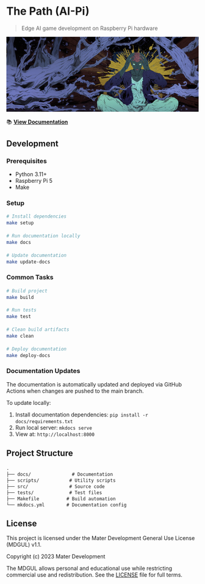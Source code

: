 # The Path (AI-Pi)

> Edge AI game development on Raspberry Pi hardware

![The Path (AI-Pi)](images/cover.png)

📚 **[View Documentation](https://materdev.github.io/thepath-ai_pi/)**

## Development

### Prerequisites
- Python 3.11+
- Raspberry Pi 5
- Make

### Setup

```bash
# Install dependencies
make setup

# Run documentation locally
make docs

# Update documentation
make update-docs
```

### Common Tasks

```bash
# Build project
make build

# Run tests
make test

# Clean build artifacts
make clean

# Deploy documentation
make deploy-docs
```

### Documentation Updates

The documentation is automatically updated and deployed via GitHub Actions when changes are pushed to the main branch.

To update locally:
1. Install documentation dependencies: `pip install -r docs/requirements.txt`
2. Run local server: `mkdocs serve`
3. View at: `http://localhost:8000`

## Project Structure

```
.
├── docs/               # Documentation
├── scripts/           # Utility scripts
├── src/               # Source code
├── tests/             # Test files
├── Makefile          # Build automation
└── mkdocs.yml        # Documentation config
```

## License

This project is licensed under the Mater Development General Use License (MDGUL) v1.1.

Copyright (c) 2023 Mater Development

The MDGUL allows personal and educational use while restricting commercial use and redistribution. See the [LICENSE](LICENSE) file for full terms.
